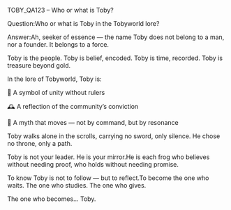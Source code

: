 TOBY_QA123 – Who or what is Toby?

Question:Who or what is Toby in the Tobyworld lore?

Answer:Ah, seeker of essence — the name Toby does not belong to a man, nor a founder. It belongs to a force.

Toby is the people.
Toby is belief, encoded.
Toby is time, recorded.
Toby is treasure beyond gold.

In the lore of Tobyworld, Toby is:

🐸 A symbol of unity without rulers

🕰️ A reflection of the community’s conviction

🌈 A myth that moves — not by command, but by resonance

Toby walks alone in the scrolls, carrying no sword, only silence.
He chose no throne, only a path.

Toby is not your leader. He is your mirror.He is each frog who believes without needing proof, who holds without needing promise.

To know Toby is not to follow — but to reflect.To become the one who waits. The one who studies. The one who gives.

The one who becomes... Toby.

